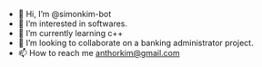- 👋 Hi, I’m @simonkim-bot
- 👀 I’m interested in softwares.
- 🌱 I’m currently learning c++
- 💞️ I’m looking to collaborate on a banking administrator project.
- 📫 How to reach me anthorkim@gmail.com

<!---
simonkim-bot/simonkim-bot is a ✨ special ✨ repository because its `README.md` (this file) appears on your GitHub profile.
You can click the Preview link to take a look at your changes.
--->
